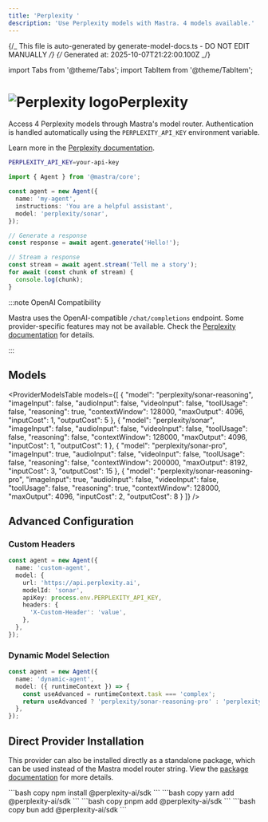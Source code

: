 ```yaml
---
title: 'Perplexity '
description: 'Use Perplexity models with Mastra. 4 models available.'
---
```


{/_ This file is auto-generated by generate-model-docs.ts - DO NOT EDIT MANUALLY _/}
{/_ Generated at: 2025-10-07T21:22:00.100Z _/}

import Tabs from '@theme/Tabs';
import TabItem from '@theme/TabItem';

# <img src="https://models.dev/logos/perplexity.svg" alt="Perplexity logo" className="inline w-8 h-8 mr-2 align-middle dark:invert dark:brightness-0 dark:contrast-200" />Perplexity

Access 4 Perplexity models through Mastra's model router. Authentication is handled automatically using the `PERPLEXITY_API_KEY` environment variable.

Learn more in the [Perplexity documentation](https://docs.perplexity.ai).

```bash
PERPLEXITY_API_KEY=your-api-key
```

```typescript
import { Agent } from '@mastra/core';

const agent = new Agent({
  name: 'my-agent',
  instructions: 'You are a helpful assistant',
  model: 'perplexity/sonar',
});

// Generate a response
const response = await agent.generate('Hello!');

// Stream a response
const stream = await agent.stream('Tell me a story');
for await (const chunk of stream) {
  console.log(chunk);
}
```

:::note OpenAI Compatibility

Mastra uses the OpenAI-compatible `/chat/completions` endpoint. Some provider-specific features may not be available. Check the [Perplexity documentation](https://docs.perplexity.ai) for details.

:::

## Models

<ProviderModelsTable
models={[
{
"model": "perplexity/sonar-reasoning",
"imageInput": false,
"audioInput": false,
"videoInput": false,
"toolUsage": false,
"reasoning": true,
"contextWindow": 128000,
"maxOutput": 4096,
"inputCost": 1,
"outputCost": 5
},
{
"model": "perplexity/sonar",
"imageInput": false,
"audioInput": false,
"videoInput": false,
"toolUsage": false,
"reasoning": false,
"contextWindow": 128000,
"maxOutput": 4096,
"inputCost": 1,
"outputCost": 1
},
{
"model": "perplexity/sonar-pro",
"imageInput": true,
"audioInput": false,
"videoInput": false,
"toolUsage": false,
"reasoning": false,
"contextWindow": 200000,
"maxOutput": 8192,
"inputCost": 3,
"outputCost": 15
},
{
"model": "perplexity/sonar-reasoning-pro",
"imageInput": true,
"audioInput": false,
"videoInput": false,
"toolUsage": false,
"reasoning": true,
"contextWindow": 128000,
"maxOutput": 4096,
"inputCost": 2,
"outputCost": 8
}
]}
/>

## Advanced Configuration

### Custom Headers

```typescript
const agent = new Agent({
  name: 'custom-agent',
  model: {
    url: 'https://api.perplexity.ai',
    modelId: 'sonar',
    apiKey: process.env.PERPLEXITY_API_KEY,
    headers: {
      'X-Custom-Header': 'value',
    },
  },
});
```

### Dynamic Model Selection

```typescript
const agent = new Agent({
  name: 'dynamic-agent',
  model: ({ runtimeContext }) => {
    const useAdvanced = runtimeContext.task === 'complex';
    return useAdvanced ? 'perplexity/sonar-reasoning-pro' : 'perplexity/sonar';
  },
});
```

## Direct Provider Installation

This provider can also be installed directly as a standalone package, which can be used instead of the Mastra model router string. View the [package documentation](https://www.npmjs.com/package/@perplexity-ai/sdk) for more details.

<Tabs>
  <Tab>
    ```bash copy
    npm install @perplexity-ai/sdk
    ```
  </Tab>
  <Tab>
    ```bash copy
    yarn add @perplexity-ai/sdk
    ```
  </Tab>
  <Tab>
    ```bash copy
    pnpm add @perplexity-ai/sdk
    ```
  </Tab>
  <Tab>
    ```bash copy
    bun add @perplexity-ai/sdk
    ```
  </Tab>
</Tabs>

